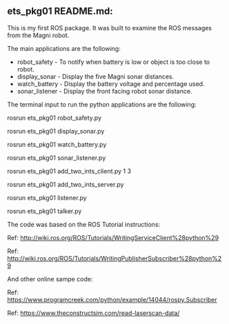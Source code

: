 ets_pkg01 README.md: 
-------------------- 

This is my first ROS package. It was built to examine the ROS messages from the Magni robot. 

The main applications are the following: 

- robot_safety      - To notify when battery is low or object is too close to robot. 
- display_sonar     - Display the five Magni sonar distances. 
- watch_battery     - Display the battery voltage and percentage used. 
- sonar_listener    - Display the front facing robot sonar distance. 

The terminal input to run the python applications are the following: 

rosrun ets_pkg01 robot_safety.py 

rosrun ets_pkg01 display_sonar.py 

rosrun ets_pkg01 watch_battery.py 

rosrun ets_pkg01 sonar_listener.py 

rosrun ets_pkg01 add_two_ints_client.py 1 3 

rosrun ets_pkg01 add_two_ints_server.py 

rosrun ets_pkg01 listener.py 

rosrun ets_pkg01 talker.py 

The code was based on the ROS Tutorial instructions: 

Ref: http://wiki.ros.org/ROS/Tutorials/WritingServiceClient%28python%29 

Ref: http://wiki.ros.org/ROS/Tutorials/WritingPublisherSubscriber%28python%29 

And other online sampe code: 

Ref: https://www.programcreek.com/python/example/14044/rospy.Subscriber 

Ref: https://www.theconstructsim.com/read-laserscan-data/ 


